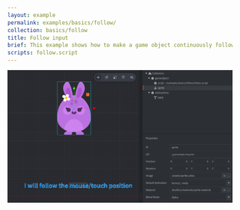 ```yaml
---
layout: example
permalink: examples/basics/follow/
collection: basics/follow
title: Follow input
brief: This example shows how to make a game object continuously follow the mouse.
scripts: follow.script
---
```


![follow](follow.png)
